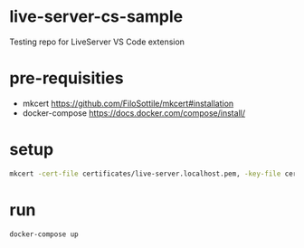 # live-server-cs-sample
Testing repo for LiveServer VS Code extension

# pre-requisities
- mkcert https://github.com/FiloSottile/mkcert#installation
- docker-compose https://docs.docker.com/compose/install/

# setup

``` sh
mkcert -cert-file certificates/live-server.localhost.pem, -key-file certificates/live-server.localhost-key.pem
```

# run

``` sh
docker-compose up
```
